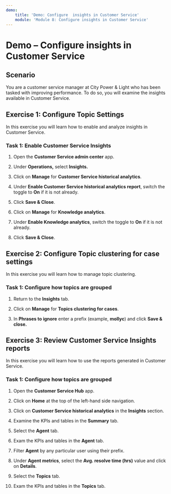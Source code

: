 ```yaml
---
demo:
    title: 'Demo: Configure  insights in Customer Service'
    module: 'Module 8: Configure insights in Customer Service'
---
```


# Demo – Configure insights in Customer Service 

## Scenario

You are a customer service manager at City Power & Light who has been tasked with improving performance. To do so, you will examine the insights available in Customer Service.

## Exercise 1: Configure Topic Settings

In this exercise you will learn how to enable and analyze insights in Customer Service. 

### Task 1: Enable Customer Service Insights

1.  Open the **Customer Service admin center** app.

2.  Under **Operations,** select **Insights.**

3.  Click on **Manage** for **Customer Service historical analytics**.

4.  Under **Enable Customer Service historical analytics report**, switch the toggle to **On** if it is not already.

5.  Click **Save & Close**.

8.  Click on **Manage** for **Knowledge analytics**.

9.  Under **Enable Knowledge analytics**, switch the toggle to **On** if it is not already.

10. Click **Save & Close**.

## Exercise 2: Configure Topic clustering for case settings

In this exercise you will learn how to manage topic clustering.

### Task 1: Configure how topics are grouped

1.  Return to the **Insights** tab.

5.  Click on **Manage** for **Topics clustering for cases**.

6.  In **Phrases to ignore** enter a prefix (example, **mollyc**) and click **Save & close.**

## Exercise 3: Review Customer Service Insights reports

In this exercise you will learn how to use the reports generated in Customer Service.

### Task 1: Configure how topics are grouped

1.  Open the **Customer Service Hub** app.

2.  Click on **Home** at the top of the left-hand side navigation.

3.  Click on **Customer Service historical analytics** in the **Insights** section. 

4.  Examine the KPIs and tables in the **Summary** tab.

5.  Select the **Agent** tab.

6.  Exam the KPIs and tables in the **Agent** tab.

7.  Filter **Agent** by any particular user using their prefix.

8.  Under **Agent metrics**, select the **Avg. resolve time (hrs)** value and click on **Details**.

9.  Select the **Topics** tab.

10.  Exam the KPIs and tables in the **Topics** tab.
